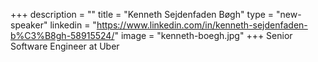 +++
description = ""
title = "Kenneth Sejdenfaden Bøgh"
type = "new-speaker"
linkedin = "https://www.linkedin.com/in/kenneth-sejdenfaden-b%C3%B8gh-58915524/"
image = "kenneth-boegh.jpg"
+++
Senior Software Engineer at Uber